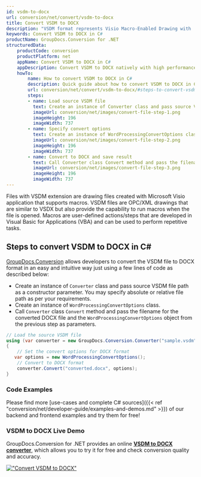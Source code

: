 ```yaml
---
id: vsdm-to-docx
url: conversion/net/convert/vsdm-to-docx
title: Convert VSDM to DOCX
description: "VSDM format represents Visio Macro-Enabled Drawing with .vsdm extension. Learn how to convert VSDM to DOCX file programmatically in C# language using GroupDocs.Conversion for .NET library."
keywords: Convert VSDM to DOCX in C#
productName: GroupDocs.Conversion for .NET
structuredData:
    productCode: conversion
    productPlatform: net
    appName: Convert VSDM to DOCX in C#
    appDescription: Convert VSDM to DOCX natively with high performance using C# language and server side GroupDocs.Conversion for .NET APIs, without the use of any software like Microsoft or Open Office.
    howTo:
        name: How to convert VSDM to DOCX in C# 
        description: Quick guide about how to convert VSDM to DOCX in C# with high performance and accuracy.
        url: conversion/net/convert/vsdm-to-docx/#steps-to-convert-vsdm-to-docx-in-c
        steps:
        - name: Load source VSDM file 
          text: Create an instance of Converter class and pass source VSDM file path as a constructor parameter. You may specify absolute or relative file path as per your requirements. 
          imageUrl: conversion/net/images/convert-file-step-1.png
          imageHeight: 196
          imageWidth: 737
        - name: Specify convert options 
          text: Create an instance of WordProcessingConvertOptions class.
          imageUrl: conversion/net/images/convert-file-step-2.png
          imageHeight: 196
          imageWidth: 737
        - name: Convert to DOCX and save result 
          text: Call Converter class Convert method and pass the filename for the converted HTML file and the WordProcessingConvertOptions object from the previous step as parameters.
          imageUrl: conversion/net/images/convert-file-step-3.png
          imageHeight: 196
          imageWidth: 737
---
```


Files with VSDM extension are drawing files created with Microsoft Visio application that supports macros. VSDM files are OPC/XML drawings that are similar to VSDX but also provide the capability to run macros when the file is opened. Macros are user-defined actions/steps that are developed in Visual Basic for Applications (VBA) and can be used to perform repetitive tasks.

## Steps to convert VSDM to DOCX in C#

[GroupDocs.Conversion](https://products.groupdocs.com/conversion/net) allows developers to convert the VSDM file to DOCX format in an easy and intuitive way just using a few lines of code as described below:

* Create an instance of `Converter` class and pass source VSDM file path as a constructor parameter. You may specify absolute or relative file path as per your requirements. 
* Create an instance of `WordProcessingConvertOptions` class.
* Call `Converter` class `Convert` method and pass the filename for the converted DOCX file and the `WordProcessingConvertOptions` object from the previous step as parameters.

```csharp
// Load the source VSDM file
using (var converter = new GroupDocs.Conversion.Converter("sample.vsdm"))
{
    // Set the convert options for DOCX format
   var options = new WordProcessingConvertOptions();
    // Convert to DOCX format
    converter.Convert("converted.docx", options);
}
```

### Code Examples

Please find more [use-cases and complete C# sources]({{< ref "conversion/net/developer-guide/examples-and-demos.md" >}}) of our backend and frontend examples and try them for free!

### VSDM to DOCX Live Demo

GroupDocs.Conversion for .NET provides an online [**VSDM to DOCX converter**](https://products.groupdocs.app/conversion/vsdm-to-docx), which allows you to try it for free and check conversion quality and accuracy.

[!["Convert VSDM to DOCX"](conversion/net/images/convert-to-docx/convert-vsdm-to-docx.png)](https://products.groupdocs.app/conversion/vsdm-to-docx)